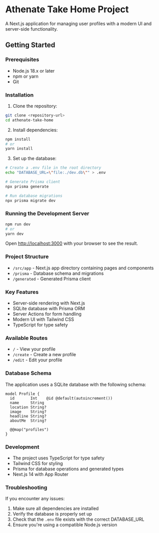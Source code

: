 # Athenate Take Home Project

A Next.js application for managing user profiles with a modern UI and server-side functionality.

## Getting Started

### Prerequisites

- Node.js 18.x or later
- npm or yarn
- Git

### Installation

1. Clone the repository:

```bash
git clone <repository-url>
cd athenate-take-home
```

2. Install dependencies:

```bash
npm install
# or
yarn install
```

3. Set up the database:

```bash
# Create a .env file in the root directory
echo "DATABASE_URL=\"file:./dev.db\"" > .env

# Generate Prisma client
npx prisma generate

# Run database migrations
npx prisma migrate dev
```

### Running the Development Server

```bash
npm run dev
# or
yarn dev
```

Open [http://localhost:3000](http://localhost:3000) with your browser to see the result.

### Project Structure

- `/src/app` - Next.js app directory containing pages and components
- `/prisma` - Database schema and migrations
- `/generated` - Generated Prisma client

### Key Features

- Server-side rendering with Next.js
- SQLite database with Prisma ORM
- Server Actions for form handling
- Modern UI with Tailwind CSS
- TypeScript for type safety

### Available Routes

- `/` - View your profile
- `/create` - Create a new profile
- `/edit` - Edit your profile

### Database Schema

The application uses a SQLite database with the following schema:

```prisma
model Profile {
  id       Int    @id @default(autoincrement())
  name     String
  location String?
  image    String?
  headline String?
  aboutMe  String?

  @@map("profiles")
}
```

### Development

- The project uses TypeScript for type safety
- Tailwind CSS for styling
- Prisma for database operations and generated types
- Next.js 14 with App Router

### Troubleshooting

If you encounter any issues:

1. Make sure all dependencies are installed
2. Verify the database is properly set up
3. Check that the `.env` file exists with the correct DATABASE_URL
4. Ensure you're using a compatible Node.js version
